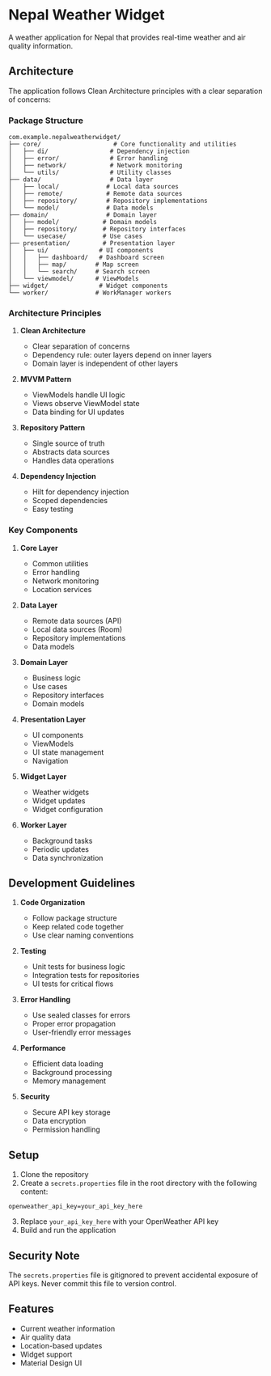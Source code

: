 # Nepal Weather Widget

A weather application for Nepal that provides real-time weather and air quality information.

## Architecture

The application follows Clean Architecture principles with a clear separation of concerns:

### Package Structure

```
com.example.nepalweatherwidget/
├── core/                    # Core functionality and utilities
│   ├── di/                 # Dependency injection
│   ├── error/              # Error handling
│   ├── network/            # Network monitoring
│   └── utils/              # Utility classes
├── data/                   # Data layer
│   ├── local/             # Local data sources
│   ├── remote/            # Remote data sources
│   ├── repository/        # Repository implementations
│   └── model/             # Data models
├── domain/                # Domain layer
│   ├── model/            # Domain models
│   ├── repository/       # Repository interfaces
│   └── usecase/          # Use cases
├── presentation/         # Presentation layer
│   ├── ui/              # UI components
│   │   ├── dashboard/   # Dashboard screen
│   │   ├── map/        # Map screen
│   │   └── search/     # Search screen
│   └── viewmodel/      # ViewModels
├── widget/              # Widget components
└── worker/             # WorkManager workers
```

### Architecture Principles

1. **Clean Architecture**
   - Clear separation of concerns
   - Dependency rule: outer layers depend on inner layers
   - Domain layer is independent of other layers

2. **MVVM Pattern**
   - ViewModels handle UI logic
   - Views observe ViewModel state
   - Data binding for UI updates

3. **Repository Pattern**
   - Single source of truth
   - Abstracts data sources
   - Handles data operations

4. **Dependency Injection**
   - Hilt for dependency injection
   - Scoped dependencies
   - Easy testing

### Key Components

1. **Core Layer**
   - Common utilities
   - Error handling
   - Network monitoring
   - Location services

2. **Data Layer**
   - Remote data sources (API)
   - Local data sources (Room)
   - Repository implementations
   - Data models

3. **Domain Layer**
   - Business logic
   - Use cases
   - Repository interfaces
   - Domain models

4. **Presentation Layer**
   - UI components
   - ViewModels
   - UI state management
   - Navigation

5. **Widget Layer**
   - Weather widgets
   - Widget updates
   - Widget configuration

6. **Worker Layer**
   - Background tasks
   - Periodic updates
   - Data synchronization

## Development Guidelines

1. **Code Organization**
   - Follow package structure
   - Keep related code together
   - Use clear naming conventions

2. **Testing**
   - Unit tests for business logic
   - Integration tests for repositories
   - UI tests for critical flows

3. **Error Handling**
   - Use sealed classes for errors
   - Proper error propagation
   - User-friendly error messages

4. **Performance**
   - Efficient data loading
   - Background processing
   - Memory management

5. **Security**
   - Secure API key storage
   - Data encryption
   - Permission handling

## Setup

1. Clone the repository
2. Create a `secrets.properties` file in the root directory with the following content:
```properties
openweather_api_key=your_api_key_here
```
3. Replace `your_api_key_here` with your OpenWeather API key
4. Build and run the application

## Security Note

The `secrets.properties` file is gitignored to prevent accidental exposure of API keys. Never commit this file to version control.

## Features

- Current weather information
- Air quality data
- Location-based updates
- Widget support
- Material Design UI 